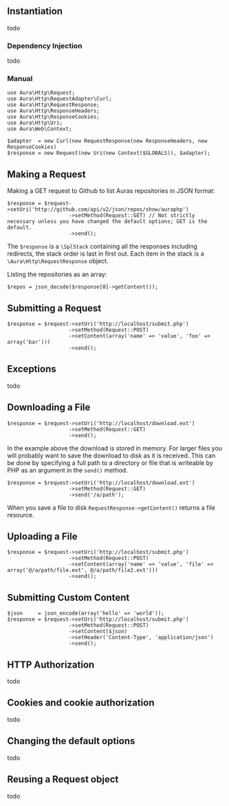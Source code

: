 
## Instantiation
 todo
 
### Dependency Injection
 todo
 
### Manual
    use Aura\Http\Request;
    use Aura\Http\RequestAdapter\Curl;
    use Aura\Http\RequestResponse;
    use Aura\Http\ResponseHeaders;
    use Aura\Http\ResponseCookies;
    use Aura\Http\Uri;
    use Aura\Web\Context;

    $adapter  = new Curl(new RequestResponse(new ResponseHeaders, new ResponseCookies)
    $response = new Request(new Uri(new Context($GLOBALS)), $adapter);

## Making a Request
Making a GET request to Github to list Auras repositories in JSON format:

    $response = $request->setUri('http://github.com/api/v2/json/repos/show/auraphp')
                        ->setMethod(Request::GET) // Not strictly necessary unless you have changed the default options; GET is the default.
                        ->send();

The `$response` is a `\SplStack` containing all the responses including redirects, the stack order is last in first out. Each item in the stack is a `\Aura\Http\RequestResponse` object.

Listing the repositories as an array:

    $repos = json_decode($response[0]->getContent());
    

## Submitting a Request
    
    $response = $request->setUri('http://localhost/submit.php')
                        ->setMethod(Request::POST)
                        ->setContent(array('name' => 'value', 'foo' => array('bar')))
                        ->send();

## Exceptions
 todo
 
## Downloading a File
    
    $response = $request->setUri('http://localhost/download.ext')
                        ->setMethod(Request::GET)
                        ->send();

In the example above the download is stored in memory. For larger files you will probably want to save the download to disk as it is received. This can be done by specifying a full path to a directory or file that is writeable by PHP as an argument in the `send()` method.

    $response = $request->setUri('http://localhost/download.ext')
                        ->setMethod(Request::GET)
                        ->send('/a/path');

When you save a file to disk `RequestResponse->getContent()` returns a file resource.

## Uploading a File

    $response = $request->setUri('http://localhost/submit.php')
                        ->setMethod(Request::POST)
                        ->setContent(array('name' => 'value', 'file' => array('@/a/path/file.ext', @/a/path/file2.ext')))
                        ->send();

## Submitting Custom Content

    $json     = json_encode(array('hello' => 'world'));
    $response = $request->setUri('http://localhost/submit.php')
                        ->setMethod(Request::POST)
                        ->setContent($json)
                        ->setHeader('Content-Type', 'application/json')
                        ->send();

## HTTP Authorization
 todo


## Cookies and cookie authorization
 todo
 
## Changing the default options
 todo
 
## Reusing a Request object
 todo
 